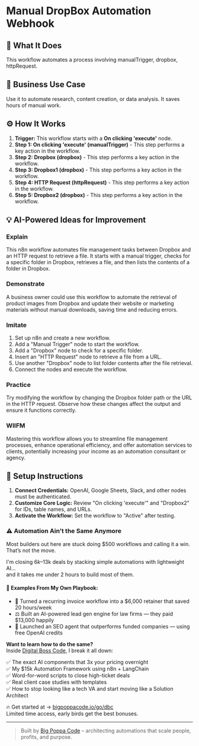 # Manual DropBox Automation Webhook

## 🚀 What It Does
This workflow automates a process involving manualTrigger, dropbox, httpRequest.

## 💼 Business Use Case
Use it to automate research, content creation, or data analysis. It saves hours of manual work.

## ⚙️ How It Works
1.  **Trigger:** This workflow starts with a **On clicking 'execute'** node.
2. **Step 1: On clicking 'execute' (manualTrigger)** - This step performs a key action in the workflow.
3. **Step 2: Dropbox (dropbox)** - This step performs a key action in the workflow.
4. **Step 3: Dropbox1 (dropbox)** - This step performs a key action in the workflow.
5. **Step 4: HTTP Request (httpRequest)** - This step performs a key action in the workflow.
6. **Step 5: Dropbox2 (dropbox)** - This step performs a key action in the workflow.

## 💡 AI-Powered Ideas for Improvement
### Explain
This n8n workflow automates file management tasks between Dropbox and an HTTP request to retrieve a file. It starts with a manual trigger, checks for a specific folder in Dropbox, retrieves a file, and then lists the contents of a folder in Dropbox.

### Demonstrate
A business owner could use this workflow to automate the retrieval of product images from Dropbox and update their website or marketing materials without manual downloads, saving time and reducing errors.

### Imitate
1. Set up n8n and create a new workflow.
2. Add a "Manual Trigger" node to start the workflow.
3. Add a "Dropbox" node to check for a specific folder.
4. Insert an "HTTP Request" node to retrieve a file from a URL.
5. Use another "Dropbox" node to list folder contents after the file retrieval.
6. Connect the nodes and execute the workflow.

### Practice
Try modifying the workflow by changing the Dropbox folder path or the URL in the HTTP request. Observe how these changes affect the output and ensure it functions correctly.

### WIIFM
Mastering this workflow allows you to streamline file management processes, enhance operational efficiency, and offer automation services to clients, potentially increasing your income as an automation consultant or agency.

## 🔧 Setup Instructions
1. **Connect Credentials:** OpenAI, Google Sheets, Slack, and other nodes must be authenticated.
2. **Customize Core Logic:** Review "On clicking 'execute'" and "Dropbox2" for IDs, table names, and URLs.
3. **Activate the Workflow:** Set the workflow to "Active" after testing.

### ⚠️ Automation Ain’t the Same Anymore

Most builders out here are stuck doing $500 workflows and calling it a win.  
That’s not the move.  

I'm closing $6k–$13k deals by stacking simple automations with lightweight AI...  
and it takes me under 2 hours to build most of them.

#### 🧠 Examples From My Own Playbook:
- 🔁 Turned a recurring invoice workflow into a $6,000 retainer that saved 20 hours/week  
- ⚖️ Built an AI-powered lead gen engine for law firms — they paid $13,000 happily  
- 🚀 Launched an SEO agent that outperforms funded companies — using free OpenAI credits  

**Want to learn how to do the same?**  
Inside [Digital Boss Code](https://bigpoppacode.io/go/dbc), I break it all down:

✅ The exact AI components that 3x your pricing overnight  
✅ My $15k Automation Framework using n8n + LangChain  
✅ Word-for-word scripts to close high-ticket deals  
✅ Real client case studies with templates  
✅ How to stop looking like a tech VA and start moving like a Solution Architect  

🔥 Get started at → [bigpoppacode.io/go/dbc](https://bigpoppacode.io/go/dbc)  
Limited time access, early birds get the best bonuses.

---
> Built by [Big Poppa Code](https://bigpoppacode.io) – architecting automations that scale people, profits, and purpose.
